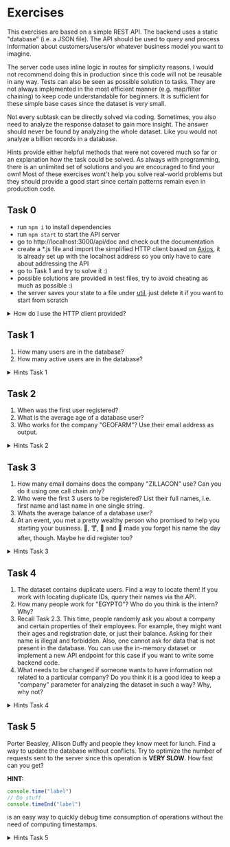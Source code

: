 # Exercises

This exercises are based on a simple REST API. The backend uses a static "database" (i.e. a JSON file). The API
should be used to query and process information about customers/users/or whatever business model you want to imagine.

The server code uses inline logic in routes for simplicity reasons. I would not recommend doing this in production
since this code will not be reusable in any way. Tests can also be seen as possible solution to tasks. They are not always implemented in
the most efficient manner (e.g. map/filter chaining) to keep code understandable for beginners. It is sufficient for these simple base cases 
since the dataset is very small. 

Not every subtask can be directly solved via coding. Sometimes, you also need to analyze the response dataset to gain more insight. 
The answer should never be found by analyzing the whole dataset. Like you would not analyze a billion records in a database.

Hints provide either helpful methods that were not covered much so far or an explanation how the task could be solved. 
As always with programming, there is an unlimited set of solutions and you are encouraged to find your own! Most of these
exercises wont't help you solve real-world problems but they should provide a good start since certain patterns remain
even in production code.

## Task 0
- run `npm i` to install dependencies
- run `npm start` to start the API server
- go to http://localhost:3000/api/doc and check out the documentation
- create a *.js file and import the simplified HTTP client based on [Axios](https://github.com/axios/axios),
it is already set up with the localhost address so you only have to care about addressing the API
- go to Task 1 and try to solve it :)
- possible solutions are provided in test files, try to avoid cheating as much as possible :)
- the server saves your state to a file under [util](../util), just delete it if you want to start from scratch 

<details><summary>How do I use the HTTP client provided?</summary>

<span>Your response object will look like <a href="https://github.com/axios/axios#response-schema">this</a>.</span>
```javascript
const { http } = require('../util/util') // ensure that your relative path is correct

// note that this execution does not wait for your HTTP call to finish
http.get('/api/users')
    .then(response => {
      // Do something with the response  
    })
    .catch(error => {
      // Handle the error
    })

// if you want to use async-await ensure that you are in an async function
// a rejection here will crash your code while the above call does not
// how does that relate to the manner in which the code is executed?
const response = await http.get('/api/users')     
```

</details>

## Task 1
1. How many users are in the database?
2. How many active users are in the database?

<details><summary>Hints Task 1</summary>
<p>

```javascript
Array.prototype.filter()      // can be used to find elements matching a condition
```

</p>
</details>

## Task 2
1. When was the first user registered?
2. What is the average age of a database user?
3. Who works for the company "GEOFARM"? Use their email address as output.

<details><summary>Hints Task 2</summary>
<p>

```javascript
Date.parse()                  // returns a number
Math.floor() || Math.ceil()   // use it remove fractional digits
Math.min()                    // can be used to find the smallest value in a collection, 
                              // it does not accept an array, though! lookup what the ES6 spread operator does
Array.prototype.sort()        // consider using .sort() for sorting numbers
Date.prototype.toISOString()  // converts a numeric date to a date string
```

</p>
</details>

## Task 3
1. How many email domains does the company "ZILLACON" use? Can you do it using one call chain only?
2. Who were the first 3 users to be registered? List their full names, i.e. first name and last name in one single string.
3. Whats the average balance of a database user?
4. At an event, you met a pretty wealthy person who promised to help you starting your business. :beers:, :cocktail:, :tropical_drink: and :wine_glass:
made you forget his name the day after, though. Maybe he did register too?

<details><summary>Hints Task 3</summary>
<p>
The balance is a string in the dataset! Use your knowledge about type conversions to deal with this.
 
```javascript
String.prototype.split()      // just as in any other language
Array.prototype.pop()         // removes and returns the last element of an array 
Array.prototype.map()         // transforms a sequence into another sequence
Array.prototype.sort()        // consider using .sort() for sorting objects
Array.prototype.slice()       // get a portion of an array
```

</p>
</details>

## Task 4
1. The dataset contains duplicate users. Find a way to locate them! If you work with locating duplicate IDs, query their names via the API.
2. How many people work for "EGYPTO"? Who do you think is the intern? Why?
3. Recall Task 2.3. This time, people randomly ask you about a company and certain properties of their employees.
For example, they might want their ages and registration date, or just their balance. Asking for their name is illegal and forbidden. Also, 
one cannot ask for data that is not present in the database. You can use the in-memory dataset or implement a new API endpoint for this case
if you want to write some backend code.
4. What needs to be changed if someone wants to have information not related to a particular company? Do you think it is a good idea to keep
a "company" parameter for analyzing the dataset in such a way? Why, why not? 

<details><summary>Hints Task 4</summary>

<ol>
    <li>If you have the IDs, try using the Promise.all() operation to query all users asynchronously. What are the limitations with this?</li>
    <li>Once you get the response, you might see the solution by looking at the data set.</li>
    <li>Try using .map, .filter and .reduce. No more hints. :)</li>
    <li>
        It is a good programming pattern to use functions that do exactly one thing at a time. A function that statically 
        filters by the "company" property and then extracts some more properties from the filtered list is not very reusable. 
        Try to decouple the filtering from the property data extraction.
    </li>
</ol>

</details>

## Task 5
Porter Beasley, Allison Duffy and people they know meet for lunch. Find a way to update the database without conflicts.
Try to optimize the number of requests sent to the server since this operation is <b>VERY SLOW</b>. How fast can you get?

**HINT:**
```javascript
console.time("label")
// Do stuff
console.timeEnd("label")
```
is an easy way to quickly debug time consumption of operations without the need of computing timestamps.
    
<details><summary>Hints Task 5</summary>
<p>
Both share a subset of known people. Blindly updating the database will fail. Also, trying to add every new person one by one
will take forever. You can diff both lists using .filter, which will be the fastest solution in this case. To be as fast as
possible, diffs should be sent using Promise.all().
</p>
</details>    

